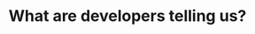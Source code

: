 ---
title: What are developers telling us?
description: Let's talk data! Listen to the Chrome team talk about what we're learning from developer feedback.
hosts:
  - andreban
  - crivero
  - paulkinlan
primary_host:
  - paulkinlan
event_date: 2022-08-16
event_time: 9AM PT
cal_link: "https://www.google.com/calendar/render?action=TEMPLATE&text=What+are+developers+telling+us%3F&details=Let%27s+talk+data%21+Listen+to+the+Chrome+team+talk+about+what+we%27re+learning+from+developer+feedback.&location=Twitter+Spaces&dates=20220816T160000Z%2F20220816T170000Z"
audio: tbd
tags: twitter-space
permalink: false
---